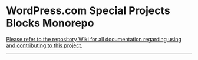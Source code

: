 # WordPress.com Special Projects Blocks Monorepo

[Please refer to the repository Wiki for all documentation regarding using and contributing to this project.](https://github.com/a8cteam51/special-projects-blocks-monorepo/wiki)

***

